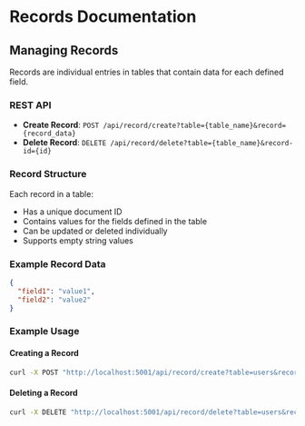 # Records Documentation

## Managing Records
Records are individual entries in tables that contain data for each defined field.

### REST API
- **Create Record**: `POST /api/record/create?table={table_name}&record={record_data}`
- **Delete Record**: `DELETE /api/record/delete?table={table_name}&record-id={id}`

### Record Structure
Each record in a table:
- Has a unique document ID
- Contains values for the fields defined in the table
- Can be updated or deleted individually
- Supports empty string values

### Example Record Data

```json
{
  "field1": "value1",
  "field2": "value2"
}
```

### Example Usage

#### Creating a Record

```bash
curl -X POST "http://localhost:5001/api/record/create?table=users&record={'name': 'John', 'email': 'john@example.com'}"
```

#### Deleting a Record

```bash
curl -X DELETE "http://localhost:5001/api/record/delete?table=users&record-id=1"
```